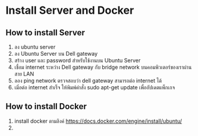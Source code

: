 # Install Server and Docker


## How to install Server
1. ลง ubuntu server
2. ลง Ubuntu Server บน Dell gateway
3. สร้าง user และ password สำหรับใช้งานบน Ubuntu Server
4. เชื่อม internet ระหว่าง Dell gateway กับ bridge network บนคอมพิวเตอร์ของเราผ่านสาย LAN
5. ลอง ping network ตรวจสอบว่า dell gateway สามารถต่อ internet ได้
6. เมิ่อต่อ internet สำเร็จ ให้พิมพ์คำสั่ง sudo apt-get update เพื่ออัปเดตแพ็กเกจ


## How to install Docker

1. install docker ตามลิงค์ https://docs.docker.com/engine/install/ubuntu/
2. 


